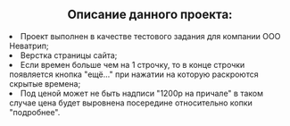 <h2 align="center">Описание данного проекта:</h2>
<li>Проект выполнен в качестве тестового задания для компании ООО Неватрип;</li>
<li>Верстка страницы сайта;</li>
<li>Если времен больше чем на 1 строчку, то в конце строчки появляется кнопка "ещё..." при нажатии на которую раскроются скрытые времена;</li>
<li>Под ценой может не быть надписи "1200р на причале" в таком случае цена будет выровнена посередине относительно копки "подробнее".</li>
